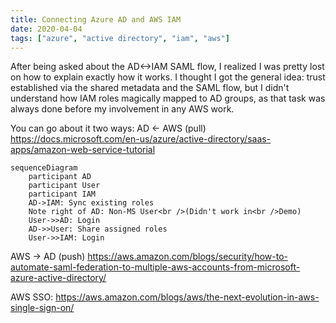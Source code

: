 ```yaml
---
title: Connecting Azure AD and AWS IAM
date: 2020-04-04
tags: ["azure", "active directory", "iam", "aws"]
---
```


After being asked about the AD<->IAM SAML flow, I realized I was pretty lost on how to explain exactly how it works. I thought I got the general idea: trust established via the shared metadata and the SAML flow, but I didn't understand how IAM roles magically mapped to AD groups, as that task was always done before my involvement in any AWS work.

You can go about it two ways:
AD <- AWS (pull)
https://docs.microsoft.com/en-us/azure/active-directory/saas-apps/amazon-web-service-tutorial 

```mermaid
sequenceDiagram
    participant AD
    participant User
    participant IAM
    AD->IAM: Sync existing roles
    Note right of AD: Non-MS User<br />(Didn't work in<br />Demo)
    User->>AD: Login
    AD->>User: Share assigned roles
    User->>IAM: Login
```

AWS -> AD (push)
https://aws.amazon.com/blogs/security/how-to-automate-saml-federation-to-multiple-aws-accounts-from-microsoft-azure-active-directory/

AWS SSO: https://aws.amazon.com/blogs/aws/the-next-evolution-in-aws-single-sign-on/